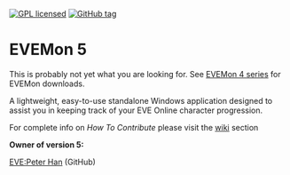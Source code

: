 [![GPL licensed](https://img.shields.io/badge/license-GPL%20v3-blue.svg)]()
[![GitHub tag](https://img.shields.io/github/tag/peterhaneve/evemon5.svg)]()

# **EVEMon 5**

This is probably not yet what you are looking for. See [EVEMon 4 series](https://github.com/peterhaneve/evemon/releases) for EVEMon downloads.

A lightweight, easy-to-use standalone Windows application designed to assist you in keeping track of your EVE Online character progression.

For complete info on *How To Contribute* please visit the [wiki](https://bitbucket.org/EVEMonDevTeam/evemon/wiki) section

**Owner of version 5:**

[EVE:Peter Han](https://github.com/peterhaneve/evemon) (GitHub)
